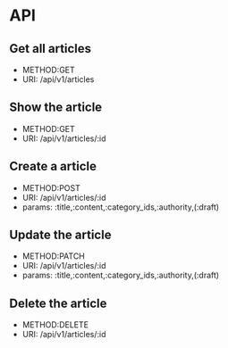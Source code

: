 # API

## Get all articles

* METHOD:GET
* URI: /api/v1/articles

## Show the article 

* METHOD:GET
* URI: /api/v1/articles/:id

## Create a article 

* METHOD:POST
* URI: /api/v1/articles/:id
* params: :title,:content,:category_ids,:authority,(:draft)

## Update the article 

* METHOD:PATCH
* URI: /api/v1/articles/:id
* params: :title,:content,:category_ids,:authority,(:draft)

## Delete the article 

* METHOD:DELETE
* URI: /api/v1/articles/:id